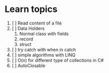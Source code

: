# Learn topics

1. [ ] Read content of a file
2. [ ] Data Holders
   1. Normal class with fields
   2. record
   3. struct
3. [ ] try catch with when in catch
4. [ ] simple algorithms with LINQ
5. [ ] O(n) for different type of collections in C#
6. [ ] AutoClosable